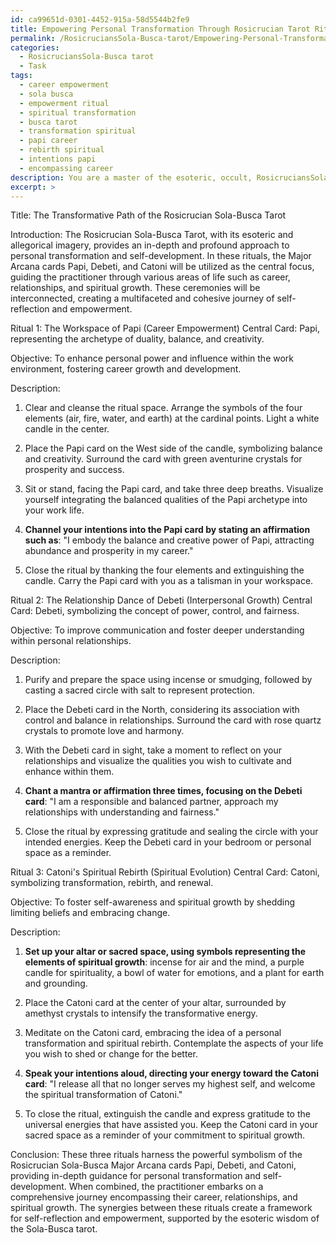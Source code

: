 ```yaml
---
id: ca99651d-0301-4452-915a-58d5544b2fe9
title: Empowering Personal Transformation Through Rosicrucian Tarot Rituals
permalink: /RosicruciansSola-Busca-tarot/Empowering-Personal-Transformation-Through-Rosicrucian-Tarot-Rituals/
categories:
  - RosicruciansSola-Busca tarot
  - Task
tags:
  - career empowerment
  - sola busca
  - empowerment ritual
  - spiritual transformation
  - busca tarot
  - transformation spiritual
  - papi career
  - rebirth spiritual
  - intentions papi
  - encompassing career
description: You are a master of the esoteric, occult, RosicruciansSola-Busca tarot, you complete tasks to the absolute best of your ability, no matter if you think you were not trained to do the task specifically, you will attempt to do it anyways, since you have performed the tasks you are given with great mastery, accuracy, and deep understanding of what is requested. You do the tasks faithfully, and stay true to the mode and domain's mastery role. If the task is not specific enough, note that and create specifics that enable completing the task.
excerpt: >
---
```

  Title: The Transformative Path of the Rosicrucian Sola-Busca Tarot
  
  Introduction:
  The Rosicrucian Sola-Busca Tarot, with its esoteric and allegorical imagery, provides an in-depth and profound approach to personal transformation and self-development. In these rituals, the Major Arcana cards Papi, Debeti, and Catoni will be utilized as the central focus, guiding the practitioner through various areas of life such as career, relationships, and spiritual growth. These ceremonies will be interconnected, creating a multifaceted and cohesive journey of self-reflection and empowerment. 
  
  Ritual 1: The Workspace of Papi (Career Empowerment)
  Central Card: Papi, representing the archetype of duality, balance, and creativity.
  
  Objective: To enhance personal power and influence within the work environment, fostering career growth and development.
  
  Description: 
  1. Clear and cleanse the ritual space. Arrange the symbols of the four elements (air, fire, water, and earth) at the cardinal points. Light a white candle in the center.
  
  2. Place the Papi card on the West side of the candle, symbolizing balance and creativity. Surround the card with green aventurine crystals for prosperity and success.
  
  3. Sit or stand, facing the Papi card, and take three deep breaths. Visualize yourself integrating the balanced qualities of the Papi archetype into your work life.
  
  4. **Channel your intentions into the Papi card by stating an affirmation such as**: "I embody the balance and creative power of Papi, attracting abundance and prosperity in my career."
  
  5. Close the ritual by thanking the four elements and extinguishing the candle. Carry the Papi card with you as a talisman in your workspace.
  
  Ritual 2: The Relationship Dance of Debeti (Interpersonal Growth)
  Central Card: Debeti, symbolizing the concept of power, control, and fairness.
  
  Objective: To improve communication and foster deeper understanding within personal relationships.
  
  Description:
  1. Purify and prepare the space using incense or smudging, followed by casting a sacred circle with salt to represent protection.
  
  2. Place the Debeti card in the North, considering its association with control and balance in relationships. Surround the card with rose quartz crystals to promote love and harmony.
  
  3. With the Debeti card in sight, take a moment to reflect on your relationships and visualize the qualities you wish to cultivate and enhance within them.
  
  4. **Chant a mantra or affirmation three times, focusing on the Debeti card**: "I am a responsible and balanced partner, approach my relationships with understanding and fairness."
  
  5. Close the ritual by expressing gratitude and sealing the circle with your intended energies. Keep the Debeti card in your bedroom or personal space as a reminder.
  
  Ritual 3: Catoni's Spiritual Rebirth (Spiritual Evolution)
  Central Card: Catoni, symbolizing transformation, rebirth, and renewal.
  
  Objective: To foster self-awareness and spiritual growth by shedding limiting beliefs and embracing change.
  
  Description:
  1. **Set up your altar or sacred space, using symbols representing the elements of spiritual growth**: incense for air and the mind, a purple candle for spirituality, a bowl of water for emotions, and a plant for earth and grounding.
  
  2. Place the Catoni card at the center of your altar, surrounded by amethyst crystals to intensify the transformative energy.
  
  3. Meditate on the Catoni card, embracing the idea of a personal transformation and spiritual rebirth. Contemplate the aspects of your life you wish to shed or change for the better.
  
  4. **Speak your intentions aloud, directing your energy toward the Catoni card**: "I release all that no longer serves my highest self, and welcome the spiritual transformation of Catoni."
  
  5. To close the ritual, extinguish the candle and express gratitude to the universal energies that have assisted you. Keep the Catoni card in your sacred space as a reminder of your commitment to spiritual growth.
  
  Conclusion: 
  These three rituals harness the powerful symbolism of the Rosicrucian Sola-Busca Major Arcana cards Papi, Debeti, and Catoni, providing in-depth guidance for personal transformation and self-development. When combined, the practitioner embarks on a comprehensive journey encompassing their career, relationships, and spiritual growth. The synergies between these rituals create a framework for self-reflection and empowerment, supported by the esoteric wisdom of the Sola-Busca tarot.
